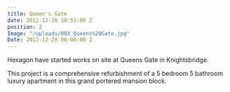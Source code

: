 ```yaml
---
title: Queen's Gate
date: 2012-12-20 18:53:00 Z
position: 2
Image: "/uploads/003_Queens%20Gate.jpg"
Date: 2012-12-20 00:00:00 Z
---
```


Hexagon have started works on site at Queens Gate in Knightsbridge.

This project is a comprehensive refurbishment of a 5 bedroom 5 bathroom luxury apartment in this grand portered mansion block.